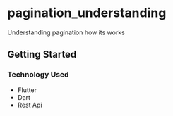 # pagination_understanding

Understanding pagination how its works

## Getting Started

### Technology Used

* Flutter
* Dart
* Rest Api